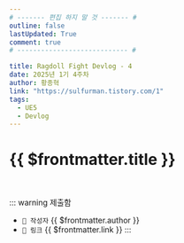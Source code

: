 ```yaml
---
# ------- 편집 하지 말 것 ------- #
outline: false
lastUpdated: True
comment: true
# ---------------------------- #

title: Ragdoll Fight Devlog - 4
date: 2025년 1기 4주차
author: 황종혁 
link: "https://sulfurman.tistory.com/1"
tags:
  - UE5
  - Devlog
---
```


# {{ $frontmatter.title }}

<br>

<!-- 여기는 냅두기 -->
::: warning 제출함
 - `🥳 작성자` {{ $frontmatter.author }}
 - `🔗 링크` <a :href="$frontmatter.link" target="_blank" rel="noopener"> {{ $frontmatter.link }} </a>
::: 

<!-- 업데이트 사항 등 필요한 내용 아래부터 자유롭게 사용 -->
